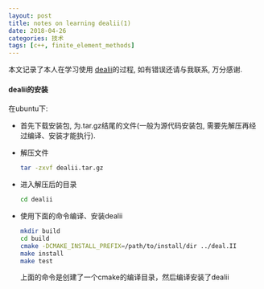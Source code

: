 ```yaml
---
layout: post
title: notes on learning dealii(1)
date: 2018-04-26
categories: 技术
tags: [c++, finite_element_methods]
---
```


本文记录了本人在学习使用 [dealii](http://www.dealii.org/)的过程, 如有错误还请与我联系, 万分感谢.

<!--more-->

#### dealii的安装

在ubuntu下:

- 首先下载安装包, 为.tar.gz结尾的文件(一般为源代码安装包, 需要先解压再经过编译、安装才能执行).

- 解压文件

  ```bash
  tar -zxvf dealii.tar.gz
  ```

- 进入解压后的目录

  ```bash
  cd dealii
  ```

- 使用下面的命令编译、安装dealii

  ```bash
  mkdir build
  cd build
  cmake -DCMAKE_INSTALL_PREFIX=/path/to/install/dir ../deal.II
  make install
  make test
  ```

  上面的命令是创建了一个cmake的编译目录，然后编译安装了dealii

